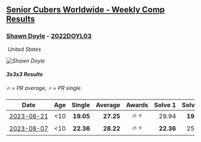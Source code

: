 <style>table {white-space: nowrap;}</style>
<link rel="stylesheet" type="text/css" href="/scw-comp/css/flags.css" />

## [Senior Cubers Worldwide - Weekly Comp Results](/scw-comp/results/)
### [Shawn Doyle](README.md) - [2022DOYL03](https://www.worldcubeassociation.org/persons/2022DOYL03?event=333)

<i class="flag flag-US" />&nbsp;United States

![Shawn Doyle](1687536855.png)

#### 3x3x3 Results

<span style="white-space: nowrap;">🔥 = PR average</span>, <span style="white-space: nowrap;">⚡ = PR single</span>.

| Date | Age | Single | Average | Awards | Solve 1 | Solve 2 | Solve 3 | Solve 4 | Solve 5 | Video |
| :--: | :--: | --: | --: | :--: | --: | --: | --: | --: | --: | :-- |
| [2023-08-21](../../results/2023-08-21/333.md) | <10 | **19.05** | **27.25** | 🔥 ⚡ | 29.94 | **19.05** | 25.39 | 29.18 | 27.18 | [Desktop](https://www.facebook.com/events/1826888371060368/permalink/1834333176982554) / [Mobile](https://m.facebook.com/events/1826888371060368?view=permalink&id=1834333176982554) |
| [2023-08-07](../../results/2023-08-07/333.md) | <10 | **22.36** | **28.22** | 🔥 ⚡ | **22.36** | 25.64 | DNF | 31.95 | 27.07 | [Desktop](https://www.facebook.com/events/274987855148595/permalink/281617287818985) / [Mobile](https://m.facebook.com/events/274987855148595?view=permalink&id=281617287818985) |


<!-- Global site tag (gtag.js) - Google Analytics -->
<script async src="https://www.googletagmanager.com/gtag/js?id=UA-86348435-3"></script>
<script>window.dataLayer = window.dataLayer || []; function gtag() {dataLayer.push(arguments);} gtag('js', new Date()); gtag('config', 'UA-86348435-3');</script>
